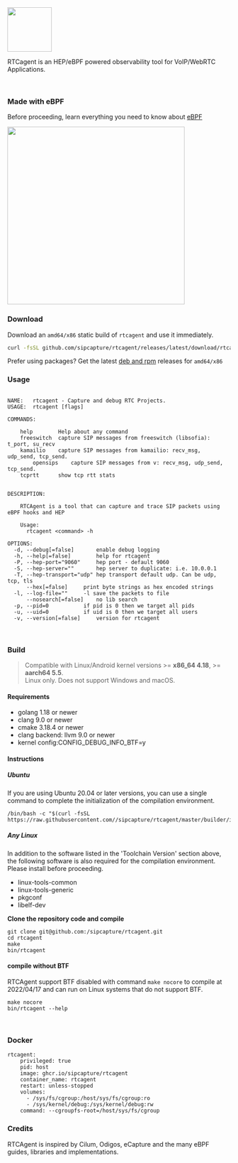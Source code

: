 <a href="https://github.com/sipcapture">
<img src="https://github.com/sipcapture/rtcagent/assets/1423657/e1d78a7e-cf2e-4775-9177-b0a730ba66c6" height=100>
</a>

RTCagent is an HEP/eBPF powered observability tool for VoIP/WebRTC Applications.

<br>

### Made with eBPF
Before proceeding, learn everything you need to know about [eBPF](https://ebpf.io)

<a href="https://github.com/sipcapture">
<img src="https://github.com/sipcapture/rtcagent/assets/1423657/8a8d5057-12d0-432a-847e-80a8354825b6" height=400>
</a>

### Download
Download an `amd64/x86` static build of `rtcagent` and use it immediately.
```bash
curl -fsSL github.com/sipcapture/rtcagent/releases/latest/download/rtcagent -O && chmod +x rtcagent
```

Prefer using packages? Get the latest [deb and rpm](https://github.com/sipcapture/rtcagent/releases) releases for `amd64/x86`

### Usage

```

NAME:	rtcagent - Capture and debug RTC Projects.
USAGE:	rtcagent [flags]

COMMANDS:

	help		Help about any command
	freeswitch	capture SIP messages from freeswitch (libsofia): t_port, su_recv
	kamailio	capture SIP messages from kamailio: recv_msg, udp_send, tcp_send.
        opensips	capture SIP messages from v: recv_msg, udp_send, tcp_send.
	tcprtt		show tcp rtt stats


DESCRIPTION:

	RTCAgent is a tool that can capture and trace SIP packets using eBPF hooks and HEP
	
	Usage:
	  rtcagent <command> -h

OPTIONS:
  -d, --debug[=false]		enable debug logging
  -h, --help[=false]		help for rtcagent
  -P, --hep-port="9060"		hep port - default 9060
  -S, --hep-server=""		hep server to duplicate: i.e. 10.0.0.1
  -T, --hep-transport="udp"	hep transport default udp. Can be udp, tcp, tls
      --hex[=false]		print byte strings as hex encoded strings
  -l, --log-file=""		-l save the packets to file
      --nosearch[=false]	no lib search
  -p, --pid=0			if pid is 0 then we target all pids
  -u, --uid=0			if uid is 0 then we target all users
  -v, --version[=false]		version for rtcagent

```

<br>

### Build

> Compatible with Linux/Android kernel versions >= **x86_64 4.18**, >= **aarch64 5.5**.<br>
> Linux only. Does not support Windows and macOS.

#### Requirements 
* golang 1.18 or newer
* clang 9.0 or newer
* cmake 3.18.4 or newer
* clang backend: llvm 9.0 or newer
* kernel config:CONFIG_DEBUG_INFO_BTF=y

#### Instructions

##### Ubuntu
If you are using Ubuntu 20.04 or later versions, you can use a single command to complete the initialization of the compilation environment.
```shell
/bin/bash -c "$(curl -fsSL https://raw.githubusercontent.com//sipcapture/rtcagent/master/builder/init_env.sh)"
```
##### Any Linux
In addition to the software listed in the 'Toolchain Version' section above, the following software is also required for the compilation environment. Please install before proceeding.

* linux-tools-common
* linux-tools-generic
* pkgconf
* libelf-dev

**Clone the repository code and compile**
```shell
git clone git@github.com:/sipcapture/rtcagent.git
cd rtcagent
make
bin/rtcagent
```
#### compile without BTF
RTCAgent support BTF disabled with command `make nocore` to compile at 2022/04/17 and can run on Linux systems that do not support BTF.
```shell
make nocore
bin/rtcagent --help
```

<br>

### Docker
```
rtcagent:
    privileged: true
    pid: host
    image: ghcr.io/sipcapture/rtcagent
    container_name: rtcagent
    restart: unless-stopped
    volumes:
      - /sys/fs/cgroup:/host/sys/fs/cgroup:ro
      - /sys/kernel/debug:/sys/kernel/debug:rw
    command: --cgroupfs-root=/host/sys/fs/cgroup
```

### Credits

RTCAgent is inspired by Cilum, Odigos, eCapture and the many eBPF guides, libraries and implementations.
